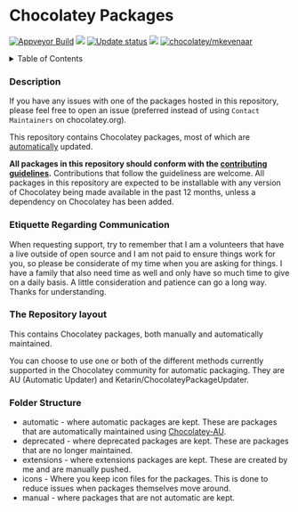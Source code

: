 # Chocolatey Packages
[![Appveyor Build](https://img.shields.io/appveyor/ci/mkevenaar/chocolatey-packages/master.svg?logo=appveyor)](https://ci.appveyor.com/project/mkevenaar/chocolatey-packages)
[![](http://transparent-favicon.info/favicon.ico)](#)
[![Update status](https://img.shields.io/badge/Update-Status-blue.svg)](https://gist.github.com/mkevenaar/675e3f672bda54270f8d7f5415f9374d)
[![](http://transparent-favicon.info/favicon.ico)](#)
[![chocolatey/mkevenaar](https://img.shields.io/badge/Chocolatey-mkevenaar-yellowgreen.svg)](https://chocolatey.org/profiles/mkevenaar)

<!-- markdownlint-disable -->
<!-- START doctoc generated TOC please keep comment here to allow auto update -->
<!-- DON'T EDIT THIS SECTION, INSTEAD RE-RUN doctoc TO UPDATE -->
<details>
<summary>Table of Contents</summary>

- [Description](#description)
- [Etiquette Regarding Communication](#etiquette-regarding-communication)
- [Where This Fits into Chocolatey](#where-this-fits-into-chocolatey)

</details>
<!-- END doctoc generated TOC please keep comment here to allow auto update -->

<!-- markdownlint-enable -->

### Description

If you have any issues with one of the packages hosted in this repository, please feel free to open an issue (preferred instead of using `Contact Maintainers` on chocolatey.org).

This repository contains Chocolatey packages, most of which are [automatically](https://docs.chocolatey.org/en-us/create/automatic-packages) updated.

**All packages in this repository should conform with the [contributing guidelines](CONTRIBUTING.md).** Contributions that follow the guideliness are welcome.
All packages in this repository are expected to be installable with any version of Chocolatey being made available in the past 12 months, unless a dependency on Chocolatey has been added.


### Etiquette Regarding Communication

When requesting support, try to remember that I am a volunteers that have a live outside of open source and I am not paid to ensure things work for you, so please be considerate of my time when you are asking for things. I have a family that also need time as well and only have so much time to give on a daily basis. A little consideration and patience can go a long way. Thanks for understanding.

### The Repository layout

This contains Chocolatey packages, both manually and automatically maintained.

You can choose to use one or both of the different methods currently supported in the Chocolatey community for automatic packaging. They are AU (Automatic Updater) and Ketarin/ChocolateyPackageUpdater.

### Folder Structure

* automatic - where automatic packages are kept. These are packages that are automatically maintained using [Chocolatey-AU](https://github.com/chocolatey-community/chocolatey-au).
* deprecated - where deprecated packages are kept. These are packages that are no longer maintained.
* extensions - where extensions packages are kept. These are created by me and are manually pushed.
* icons - Where you keep icon files for the packages. This is done to reduce issues when packages themselves move around.
* manual - where packages that are not automatic are kept.

